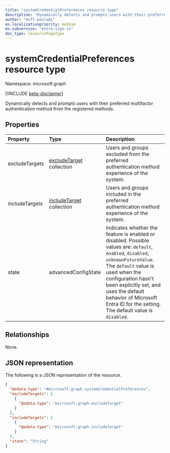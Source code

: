 ```yaml
---
title: "systemCredentialPreferences resource type"
description: "Dynamically detects and prompts users with their preferred multifactor authentication method from the registered methods."
author: "msft-poulomi"
ms.localizationpriority: medium
ms.subservice: "entra-sign-in"
doc_type: resourcePageType
---
```


# systemCredentialPreferences resource type

Namespace: microsoft.graph

[!INCLUDE [beta-disclaimer](../../includes/beta-disclaimer.md)]

Dynamically detects and prompts users with their preferred multifactor authentication method from the registered methods.

## Properties

|Property|Type|Description|
|:---|:---|:---|
|excludeTargets|[excludeTarget](../resources/excludetarget.md) collection|Users and groups excluded from the preferred authentication method experience of the system.|
|includeTargets|[includeTarget](../resources/includetarget.md) collection|Users and groups included in the preferred authentication method experience of the system.|
|state|advancedConfigState|Indicates whether the feature is enabled or disabled. Possible values are: `default`, `enabled`, `disabled`, `unknownFutureValue`. The `default` value is used when the configuration hasn't been explicitly set, and uses the default behavior of Microsoft Entra ID for the setting. The default value is `disabled`.|

## Relationships

None.

## JSON representation

The following is a JSON representation of the resource.

<!-- {
  "blockType": "resource",
  "@odata.type": "microsoft.graph.systemCredentialPreferences"
}
-->
``` json
{
  "@odata.type": "#microsoft.graph.systemCredentialPreferences",
  "excludeTargets": [
    {
      "@odata.type": "microsoft.graph.excludeTarget"
    }
  ],
  "includeTargets": [
    {
      "@odata.type": "microsoft.graph.includeTarget"
    }
  ],
  "state": "String"
}
```
